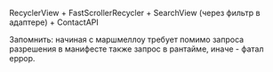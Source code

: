 RecyclerView + FastScrollerRecycler + SearchView (через фильтр в адаптере) + ContactAPI

Запомнить: начиная с маршмеллоу требует помимо запроса разрешения в манифесте также запрос в рантайме, иначе - фатал еррор.
